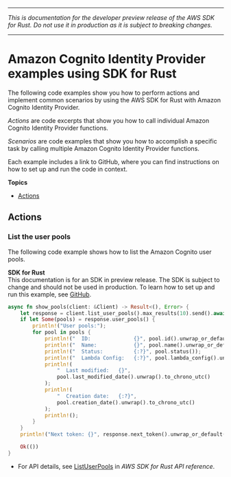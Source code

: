 --------

 *This is documentation for the developer preview release of the AWS SDK for Rust\. Do not use it in production as it is subject to breaking changes\.* 

--------

# Amazon Cognito Identity Provider examples using SDK for Rust<a name="rust_cognito-identity-provider_code_examples"></a>

The following code examples show you how to perform actions and implement common scenarios by using the AWS SDK for Rust with Amazon Cognito Identity Provider\.

*Actions* are code excerpts that show you how to call individual Amazon Cognito Identity Provider functions\.

*Scenarios* are code examples that show you how to accomplish a specific task by calling multiple Amazon Cognito Identity Provider functions\.

Each example includes a link to GitHub, where you can find instructions on how to set up and run the code in context\.

**Topics**
+ [Actions](#w14aac14b9c19c13)

## Actions<a name="w14aac14b9c19c13"></a>

### List the user pools<a name="cognito-identity-provider_ListUserPools_rust_topic"></a>

The following code example shows how to list the Amazon Cognito user pools\.

**SDK for Rust**  
This documentation is for an SDK in preview release\. The SDK is subject to change and should not be used in production\.
 To learn how to set up and run this example, see [GitHub](https://github.com/awsdocs/aws-doc-sdk-examples/tree/main/rust_dev_preview/cognitoidentityprovider#code-examples)\. 
  

```rust
async fn show_pools(client: &Client) -> Result<(), Error> {
    let response = client.list_user_pools().max_results(10).send().await?;
    if let Some(pools) = response.user_pools() {
        println!("User pools:");
        for pool in pools {
            println!("  ID:              {}", pool.id().unwrap_or_default());
            println!("  Name:            {}", pool.name().unwrap_or_default());
            println!("  Status:          {:?}", pool.status());
            println!("  Lambda Config:   {:?}", pool.lambda_config().unwrap());
            println!(
                "  Last modified:   {}",
                pool.last_modified_date().unwrap().to_chrono_utc()
            );
            println!(
                "  Creation date:   {:?}",
                pool.creation_date().unwrap().to_chrono_utc()
            );
            println!();
        }
    }
    println!("Next token: {}", response.next_token().unwrap_or_default());

    Ok(())
}
```
+  For API details, see [ListUserPools](https://docs.rs/releases/search?query=aws-sdk) in *AWS SDK for Rust API reference*\. 